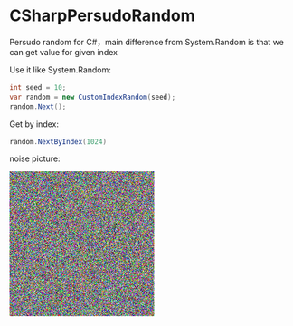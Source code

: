 # CSharpPersudoRandom
Persudo random for C#，main difference from System.Random is that we can get value for given index


Use it like System.Random:
```csharp
int seed = 10;
var random = new CustomIndexRandom(seed);
random.Next();
```

Get by index:
```csharp
random.NextByIndex(1024)
```

noise picture:

![](./noise.jpg)
